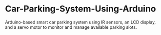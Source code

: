 # Car-Parking-System-Using-Arduino
Arduino-based smart car parking system using IR sensors, an LCD display, and a servo motor to monitor and manage available parking slots.
